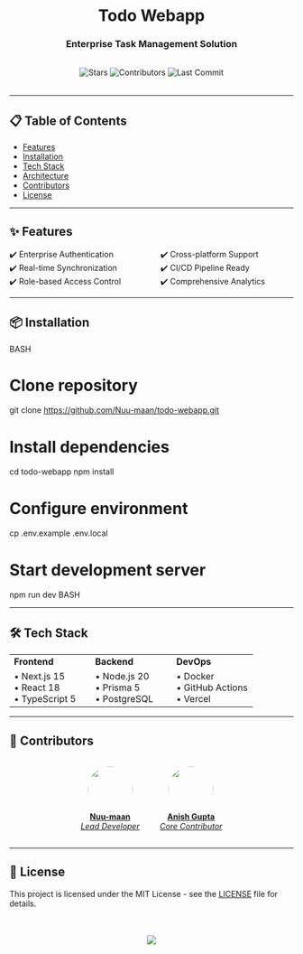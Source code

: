 <div align="center">
  <h1>Todo Webapp</h1>
  <h3>Enterprise Task Management Solution</h3>

  <div style="margin: 2rem 0;">
    <img src="https://img.shields.io/github/stars/Nuu-maan/todo-webapp?style=flat-square&logo=github&color=blue" alt="Stars">
    <img src="https://img.shields.io/github/contributors/Nuu-maan/todo-webapp?style=flat-square&logo=github" alt="Contributors">
    <img src="https://img.shields.io/github/last-commit/Nuu-maan/todo-webapp?style=flat-square&logo=github" alt="Last Commit">
  </div>
</div>

---

## 📋 Table of Contents
- [Features](#-features)
- [Installation](#-installation)
- [Tech Stack](#-tech-stack)
- [Architecture](#-architecture)
- [Contributors](#-contributors)
- [License](#-license)

---

## ✨ Features
<div style="columns: 2; column-gap: 2rem;">
  <div>
    ✔️ Enterprise Authentication<br>
    ✔️ Real-time Synchronization<br>
    ✔️ Role-based Access Control
  </div>
  <div>
    ✔️ Cross-platform Support<br>
    ✔️ CI/CD Pipeline Ready<br>
    ✔️ Comprehensive Analytics
  </div>
</div>

---

## 📦 Installation

BASH
# Clone repository
git clone https://github.com/Nuu-maan/todo-webapp.git

# Install dependencies
cd todo-webapp
npm install

# Configure environment
cp .env.example .env.local

# Start development server
npm run dev
BASH

---

## 🛠 Tech Stack
<table width="100%">
  <tr>
    <td width="33%"><strong>Frontend</strong></td>
    <td width="33%"><strong>Backend</strong></td>
    <td width="33%"><strong>DevOps</strong></td>
  </tr>
  <tr>
    <td>• Next.js 15<br>• React 18<br>• TypeScript 5</td>
    <td>• Node.js 20<br>• Prisma 5<br>• PostgreSQL</td>
    <td>• Docker<br>• GitHub Actions<br>• Vercel</td>
  </tr>
</table>

---

## 👥 Contributors
<div align="center">
  <div style="display: inline-block; margin: 1rem;">
    <a href="https://github.com/Nuu-maan">
      <img src="https://avatars.githubusercontent.com/Nuu-maan" width="80" style="border-radius:50%"><br>
      <strong>Nuu-maan</strong><br>
      <em>Lead Developer</em>
    </a>
  </div>
  
  <div style="display: inline-block; margin: 1rem;">
    <a href="https://github.com/anisvsc">
      <img src="https://avatars.githubusercontent.com/anisvsc" width="80" style="border-radius:50%"><br>
      <strong>Anish Gupta</strong><br>
      <em>Core Contributor</em>
    </a>
  </div>
</div>

---

## 📜 License
This project is licensed under the MIT License - see the [LICENSE](LICENSE) file for details.

<div align="center" style="margin-top: 3rem;">
  <a href="https://github.com/Nuu-maan/todo-webapp">
    <img src="https://img.shields.io/badge/VIEW_REPOSITORY-181717?style=for-the-badge&logo=github">
  </a>
</div>